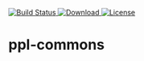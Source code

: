 [![Build Status](https://travis-ci.org/PolishAirports/ppl-commons.svg?branch=master) ](https://travis-ci.org/PolishAirports/ppl-commons)
[![Download](https://api.bintray.com/packages/ppl/ppl-commons/ppl-commons/images/download.svg) ](https://bintray.com/ppl/ppl-commons/ppl-commons/_latestVersion)
[![License](https://img.shields.io/hexpm/l/plug.svg) ](LICENSE)

ppl-commons
===========
